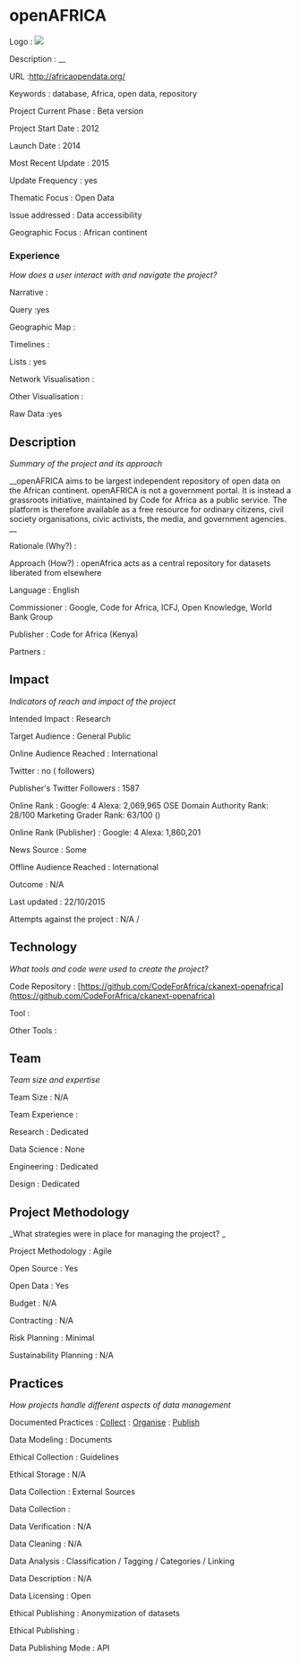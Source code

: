 # openAFRICA

Logo
: ![](N/A)

Description
: __

URL
:http://africaopendata.org/


Keywords
: database, Africa, open data, repository



Project Current Phase
: Beta version

    

Project Start Date
: 2012



Launch Date
: 2014



Most Recent Update
: 2015



Update Frequency
: yes



Thematic Focus
: Open Data



Issue addressed
: Data accessibility



Geographic Focus
: African continent


### Experience

_How does a user interact with and navigate the project?_

Narrative
:  

Query
:yes 

Geographic Map
:  

Timelines
:  

Lists
: yes 

Network Visualisation
:  

Other Visualisation
:   

Raw Data 
:yes

## Description

_Summary of the project and its approach_

__openAFRICA aims to be largest independent repository of open data on the African continent. openAFRICA is not a government portal. It is instead a grassroots initiative, maintained by Code for Africa as a public service. The platform is therefore available as a free resource for ordinary citizens, civil society organisations, civic activists, the media, and government agencies. __


Rationale (Why?)
: 



Approach (How?)
: openAfrica acts as a central repository for datasets liberated from elsewhere



Language
: English



Commissioner
: Google, Code for Africa, ICFJ, Open Knowledge, World Bank Group



Publisher
: Code for Africa (Kenya)



Partners
: 


## Impact

_Indicators of reach and impact of the project_

Intended Impact
: Research



Target Audience
: General Public



Online Audience Reached
: International



Twitter
: no ( followers)



Publisher's Twitter Followers
: 1587



Online Rank
:  Google: 4   Alexa: 2,069,965  OSE Domain Authority Rank: 28/100 Marketing Grader Rank: 63/100 ()


Online Rank (Publisher)
:  Google: 4  Alexa: 1,860,201



News Source
: Some



Offline Audience Reached
: International



Outcome
: N/A



Last updated
: 22/10/2015


Attempts against the project
: N/A  / 


## Technology

_What tools and code were used to create the project?_

Code Repository
: [https://github.com/CodeForAfrica/ckanext-openafrica](https://github.com/CodeForAfrica/ckanext-openafrica)



Tool
: 



Other Tools
: 


## Team

_Team size and expertise_

Team Size
: N/A



Team Experience
:  

Research
: Dedicated 

Data Science
: None 

Engineering
:  Dedicated

Design
: Dedicated


## Project Methodology

_What strategies were in place for managing the project? _

Project Methodology
: Agile



Open Source
: Yes



Open Data
: Yes



Budget
: N/A



Contracting
: N/A



Risk Planning
: Minimal



Sustainability Planning
: N/A



## Practices

_How projects handle different aspects of data management_

Documented Practices
: [Collect](http://africaopendata.org/about) 
: [Organise](http://africaopendata.org/about)
: [Publish](http://africaopendata.org/about/faq)


Data Modeling
: Documents



Ethical Collection
: Guidelines



Ethical Storage
: N/A



Data Collection
: External Sources



Data Collection
: 



Data Verification
: N/A



Data Cleaning
: N/A



Data Analysis
: Classification / Tagging / Categories / Linking



Data Description
: N/A



Data Licensing
: Open



Ethical Publishing
: Anonymization of datasets 



Ethical Publishing
: 



Data Publishing Mode
: API
